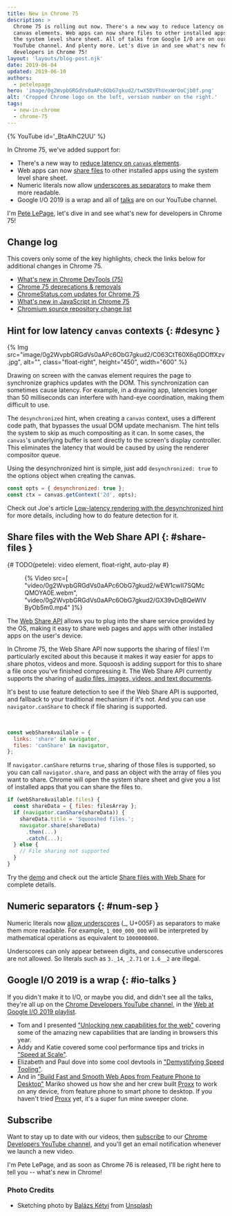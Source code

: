 ```yaml
---
title: New in Chrome 75
description: >
  Chrome 75 is rolling out now. There's a new way to reduce latency on
  canvas elements. Web apps can now share files to other installed apps using
  the system level share sheet. All of talks from Google I/O are on our
  YouTube channel. And plenty more. Let's dive in and see what's new for
  developers in Chrome 75!
layout: 'layouts/blog-post.njk'
date: 2019-06-04
updated: 2019-06-10
authors:
  - petelepage
hero: 'image/0g2WvpbGRGdVs0aAPc6ObG7gkud2/twX5DVFhUexWrOoCjb0f.png'
alt: 'Cropped Chrome logo on the left, version number on the right.'
tags:
  - new-in-chrome
  - chrome-75
---
```


{% YouTube id='_BtaAIhC2UU' %}

In Chrome 75, we've added support for:

* There's a new way to [reduce latency on `canvas` elements](#desync).
* Web apps can now [share files](#share-files) to other installed apps
  using the system level share sheet.
* Numeric literals now allow [underscores as separators](#num-sep) to make
  them more readable.
* Google I/O 2019 is a wrap and all of [talks](#io-talks) are on our
  YouTube channel.

I'm [Pete LePage](https://petelepage.com/), let's dive in and see
what's new for developers in Chrome 75!

## Change log

This covers only some of the key highlights, check the links below for
additional changes in Chrome 75.

* [What's new in Chrome DevTools (75)](/blog/new-in-devtools-75)
* [Chrome 75 deprecations & removals](https://developers.google.com/web/updates/2019/05/chrome-75-deps-rems)
* [ChromeStatus.com updates for Chrome 75](https://www.chromestatus.com/features#milestone%3D75)
* [What's new in JavaScript in Chrome 75](https://v8.dev/blog/v8-release-75)
* [Chromium source repository change list](https://chromium.googlesource.com/chromium/src/+log/74.0.3729.108..75.0.3770.67)

## Hint for low latency `canvas` contexts {: #desync }

{% Img src="image/0g2WvpbGRGdVs0aAPc6ObG7gkud2/C063CtT60X6q0DOffXzv.jpg", alt="", class="float-right", height="450", width="600" %}

Drawing on screen with the canvas element requires the page to synchronize
graphics updates with the DOM. This synchronization can sometimes cause latency.
For example, in a drawing app, latencies longer than 50 milliseconds can
interfere with hand-eye coordination, making them difficult to use.

The `desynchronized` hint, when creating a `canvas` context, uses a different
code path, that bypasses the usual DOM update mechanism. The hint tells the
system to skip as much compositing as it can. In some cases, the `canvas`'s
underlying buffer is sent directly to the screen's display controller. This
eliminates the latency that would be caused by using the renderer compositor
queue.

Using the desynchronized hint is simple, just add `desynchronized: true` to
the options object when creating the canvas.

```js
const opts = { desynchronized: true };
const ctx = canvas.getContext('2d', opts);
```

Check out Joe's article [Low-latency rendering with the desynchronized hint][ll-desync]
for more details, including how to do feature detection for it.

[ll-desync]: https://developers.google.com/web/updates/2019/05/desynchronized

## Share files with the Web Share API {: #share-files }

{# TODO(petele): video element, float-right, auto-play #}
<figure class="float-right">
{% Video src=[
  "video/0g2WvpbGRGdVs0aAPc6ObG7gkud2/wEW1cwII7SQMcQMOYA0E.webm",
  "video/0g2WvpbGRGdVs0aAPc6ObG7gkud2/GX39vDqBQeWIVByOb5m0.mp4"
]%}
</figure>

The [Web Share API](https://developers.google.com/web/updates/2016/09/navigator-share) allows you to plug
into the share service provided by the OS, making it easy to share web pages
and apps with other installed apps on the user's device.

In Chrome 75, the Web Share API now supports the sharing of files! I'm
particularly excited about this because it makes it way easier for apps to
share photos, videos and more. Squoosh is adding support for this to share a
file once you've finished compressing it. The Web Share API currently supports
the sharing of [audio files, images, videos, and text documents][web-share-ok].

It's best to use feature detection to see if the Web Share API is supported,
and fallback to your traditional mechanism if it's not. And you can use
`navigator.canShare` to check if file sharing is supported.

<br style="clear:both;">

```js
const webShareAvailable = {
  links: 'share' in navigator,
  files: 'canShare' in navigator,
};
```

If `navigator.canShare` returns `true`, sharing of those files is supported,
so you can call `navigator.share`, and pass an object with the array of files
you want to share. Chrome will open the system share sheet and give you a
list of installed apps that you can share the files to.

```js
if (webShareAvailable.files) {
  const shareData = { files: filesArray };
  if (navigator.canShare(shareData)) {
    shareData.title = 'Squooshed files.';
    navigator.share(shareData)
      .then(...)
      .catch(...);
  } else {
    // File sharing not supported
  }
}
```

Try the [demo][file-share-demo] and check out the article
[Share files with Web Share][web-share-files] for complete details.

[web-share-files]: https://developers.google.com/web/updates/2019/05/web-share-files
[file-share-demo]: https://wicg.github.io/web-share/demos/share-files.html
[web-share-ok]: https://docs.google.com/document/d/1tKPkHA5nnJtmh2TgqWmGSREUzXgMUFDL6yMdVZHqUsg/edit

## Numeric separators {: #num-sep }

Numeric literals now [allow underscores][cr-status-num-sep] (_, U+005F) as
separators to make them more readable. For example, `1_000_000_000` will be
interpreted by mathematical operations as equivalent to `1000000000`.

Underscores can only appear between digits, and consecutive underscores are
not allowed. So literals such as `3._14`, `_2.71` or `1.6__2` are illegal.

[cr-status-num-sep]: https://www.chromestatus.com/feature/5829906369871872

## Google I/O 2019 is a wrap {: #io-talks }

If you didn't make it to I/O, or maybe you did, and didn't see all the talks,
they're all up on the [Chrome Developers YouTube channel][cr-dev-yt], in the
[Web at Google I/O 2019 playlist](https://bit.ly/web-at-io2019).

* Tom and I presented ["Unlocking new capabilities for the web"][yt-unlock]
  covering some of the amazing new capabilities that are landing in browsers
  this year.
* Addy and Katie covered some cool performance tips and tricks in
  ["Speed at Scale"][yt-speed].
* Elizabeth and Paul dove into some cool devtools in
  ["Demystifying Speed Tooling"][yt-tooling].
* And in ["Build Fast and Smooth Web Apps from Feature Phone to Desktop"][yt-proxx]
  Mariko showed us how she and her crew built [Proxx][proxx]
  to work on any device, from feature phone to smart phone to desktop.
  If you haven't tried [Proxx][proxx] yet, it's a super fun mine sweeper clone.

[cr-dev-yt]: https://youtube.com/user/ChromeDevelopers/
[yt-unlock]: https://www.youtube.com/watch?v=GSiUzuB-PoI
[yt-speed]: https://www.youtube.com/watch?v=YJGCZCaIZkQ
[yt-tooling]: https://www.youtube.com/watch?v=mLjxXPHuIJo
[yt-proxx]: https://www.youtube.com/watch?v=w8P5HLxcIO4
[proxx]: https://proxx.app/

## Subscribe

Want to stay up to date with our videos, then [subscribe](https://goo.gl/6FP1a5)
to our [Chrome Developers YouTube channel](https://www.youtube.com/user/ChromeDevelopers/),
and you'll get an email notification whenever we launch a new video.

I'm Pete LePage, and as soon as Chrome 76 is released, I'll be right
here to tell you -- what's new in Chrome!

### Photo Credits

* Sketching photo by [Balázs Kétyi](https://unsplash.com/photos/byoBbHSlP5U) from
  [Unsplash](https://unsplash.com/search/photos/sketching-tablet)
